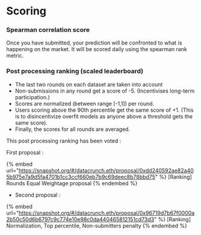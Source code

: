 # Scoring

### Spearman correlation score

Once you have submitted, your prediction will be confronted to what is happening on the market. It will be scored daily using the spearman rank metric.&#x20;



### Post processing ranking (scaled leaderboard)

* The last two rounds on each dataset are taken into account
* Non-submissions in any round get a score of -5. (Incentivises long-term participation.)
* Scores are normalized (between range \[-1,1]) per round.
* Users scoring above the 90th percentile get the same score of +1. (This is to disincentivize overfit models as anyone above a threshold gets the same score).
* Finally, the scores for all rounds are averaged.



This post processing ranking has been voted :

First proposal :&#x20;

{% embed url="https://snapshot.org/#/datacrunch.eth/proposal/0xdd240592ae82a405b975e7a9d5fa4701b1cc3ccf660eb7b9c69deec8b78bbd75" %}
\[Ranking] Rounds Equal Weightage proposal
{% endembed %}

* Second proposal :&#x20;

{% embed url="https://snapshot.org/#/datacrunch.eth/proposal/0x96719d7b67f0000a2b50c50d6b6797c9c774e10e98c0da440465812151cd73d3" %}
\[Ranking] Normalization, Top percentile, Non-submitters penalty
{% endembed %}
